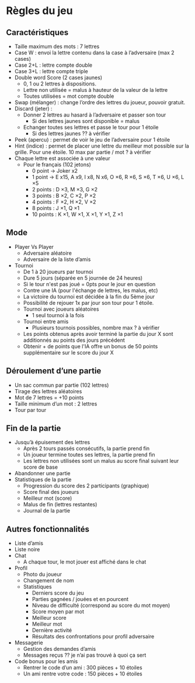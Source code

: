 ﻿# Règles du jeu

## Caractéristiques

* Taille maximum des mots : 7 lettres
* Case W : envoi la lettre contenu dans la case à l’adversaire (max 2 cases)
* Case 2+L : lettre compte double
* Case 3+L : lettre compte triple
* Double word Score (2 cases jaunes)
    * 0, 1 ou 2 lettres à dispositions.
    * Lettre non utilisée = malus à hauteur de la valeur de la lettre
    * Toutes utilisées = mot compte double
* Swap (mélanger) : change l’ordre des lettres du joueur, pouvoir gratuit.
* Discard (jeter) :
    * Donner 2 lettres au hasard à l’adversaire et passer son tour
        * Si des lettres jaunes sont disponible = malus
    * Echanger toutes ses lettres et passe le tour pour 1 étoile
        * Si des lettres jaunes ?? à vérifier
* Peek (apercu) : permet de voir le jeu de l’adversaire pour 1 étoile
* Hint (indice) : permet de placer une lettre du meilleur mot possible sur la grille. Pour une étoile. 10 max par partie / mot ? à vérifier
* Chaque lettre est associée à une valeur
    * Pour le français (102 jetons)
        * 0 point -> Joker x2
        * 1 point -> E x15, A x9, I x8, N x6, O ×6, R ×6, S ×6, T ×6, U ×6, L ×5
        * 2 points : D ×3, M ×3, G ×2
        * 3 points : B ×2, C ×2, P ×2
        * 4 points : F ×2, H ×2, V ×2
        * 8 points : J ×1, Q ×1
        * 10 points : K ×1, W ×1, X ×1, Y ×1, Z ×1

## Mode

* Player Vs Player
    * Adversaire aléatoire
    * Adversaire de la liste d’amis
* Tournoi
    * De 1 à 20 joueurs par tournoi
    * Dure 5 jours (séparée en 5 journée de 24 heures)
    * Si le tour n'est pas joué = 0pts pour le jour en question
    * Contre une IA (pour l'échange de lettres, les malus, etc)
    * La victoire du tournoi est décidée à la fin du 5ème jour
    * Possibilité de rejouer 1x par jour son tour pour 1 étoile.
    * Tournoi avec joueurs aléatoires
        * 1 seul tournoi à la fois
    * Tournoi entre amis
        * Plusieurs tournois possibles, nombre max ? à vérifier
    * Les points obtenus après avoir terminé la partie du jour X sont additionnés au points des jours précédent
    * Obtenir + de points que l'IA offre un bonus de 50 points supplémentaire sur le score du jour X

## Déroulement d’une partie

* Un sac commun par partie (102 lettres)
* Tirage des lettres aléatoires
* Mot de 7 lettres = +10 points
* Taille minimum d’un mot : 2 lettres
* Tour par tour

## Fin de la partie

* Jusqu’à épuisement des lettres
    * Après 2 tours passés consécutifs, la partie prend fin
    * Un joueur termine toutes ses lettres, la partie prend fin
    * Les lettres non utilisées sont un malus au score final suivant leur score de base
* Abandonner une partie
* Statistiques de la partie
    * Progression du score des 2 participants (graphique)
    * Score final des joueurs
    * Meilleur mot (score)
    * Malus de fin (lettres restantes)
    * Journal de la partie

## Autres fonctionnalités

* Liste d’amis
* Liste noire
* Chat
    * A chaque tour, le mot jouer est affiché dans le chat
* Profil
    * Photo du joueur
    * Changement de nom
    * Statistiques
        * Derniers score du jeu
        * Parties gagnées / jouées et en pourcent
        * Niveau de difficulté (correspond au score du mot moyen)
        * Score moyen par mot
        * Meilleur score
        * Meilleur mot
        * Dernière activité
        * Résultats des confrontations pour profil adversaire
* Messagerie
    * Gestion des demandes d’amis
    * Messages reçus ?? je n’ai  pas trouvé à quoi ça sert
* Code bonus pour les amis
    * Rentrer le code d’un ami : 300 pièces + 10 étoiles
    * Un ami rentre votre code : 150 pièces + 10 étoiles
